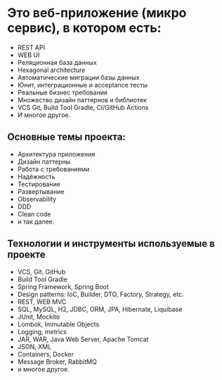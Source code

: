 # Это веб-приложение (микро сервис), в котором есть:
- REST API
- WEB UI
- Реляционная база данных
- Hexagonal architecture
- Автоматические миграции базы данных
- Юнит, интеграционные и acceptance тесты
- Реальные бизнес требования
- Множество дизайн паттернов и библиотек
- VCS Git, Build Tool Gradle, CI/GitHub Actions
- И многое другое.

## Основные темы проекта:

- Архитектура приложения
- Дизайн паттерны
- Работа с требованиями
- Надёжность
- Тестирование
- Развертывание
- Observability
- DDD
- Clean code
- и так далее.

## Технологии и инструменты используемые в проекте

- VCS, Git, GitHub
- Build Tool Gradle
- Spring Framework, Spring Boot
- Design patterns: IoC, Builder, DTO, Factory, Strategy, etc.
- REST, WEB MVC
- SQL, MySQL, H2, JDBC, ORM, JPA, Hibernate, Liquibase
- JUnit, Mockito
- Lombok, Immutable Objects
- Logging, metrics
- JAR, WAR, Java Web Server, Apache Tomcat
- JSON, XML
- Containers, Docker
- Message Broker, RabbitMQ
- и многое другое.
